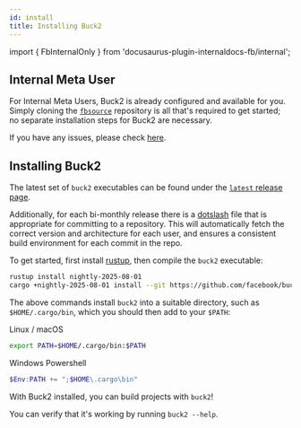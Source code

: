 ```yaml
---
id: install
title: Installing Buck2
---
```


import { FbInternalOnly } from 'docusaurus-plugin-internaldocs-fb/internal';

<FbInternalOnly>

## Internal Meta User

For Internal Meta Users, Buck2 is already configured and available for you.
Simply cloning the
[`fbsource`](https://www.internalfb.com/wiki/Repositories/fbsource/#cloning)
repository is all that's required to get started; no separate installation steps
for Buck2 are necessary.

If you have any issues, please check [here](../../users/faq/meta_installation).

</FbInternalOnly>

## Installing Buck2

The latest set of `buck2` executables can be found under the
[`latest` release page](https://github.com/facebook/buck2/releases/tag/latest).

Additionally, for each bi-monthly release there is a
[dotslash](https://dotslash-cli.com) file that is appropriate for committing to
a repository. This will automatically fetch the correct version and architecture
for each user, and ensures a consistent build environment for each commit in the
repo.

To get started, first install [rustup](https://rustup.rs/), then compile the
`buck2` executable:

```bash
rustup install nightly-2025-08-01
cargo +nightly-2025-08-01 install --git https://github.com/facebook/buck2.git buck2
```

The above commands install `buck2` into a suitable directory, such as
`$HOME/.cargo/bin`, which you should then add to your `$PATH`:

Linux / macOS

```sh
export PATH=$HOME/.cargo/bin:$PATH
```

Windows Powershell

```powershell
$Env:PATH += ";$HOME\.cargo\bin"
```

With Buck2 installed, you can build projects with `buck2`!

You can verify that it's working by running `buck2 --help`.
